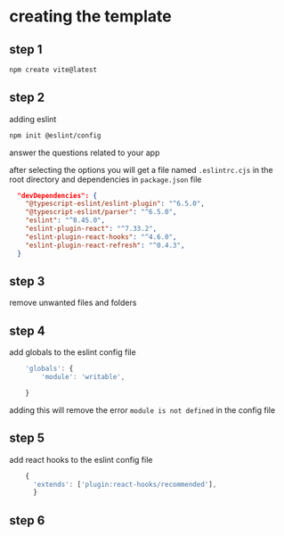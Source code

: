 # creating the template
## step 1

```bash
npm create vite@latest
```
## step 2
adding eslint
```bash
npm init @eslint/config
```
answer the questions related to your app

after selecting the options you will get a file named `.eslintrc.cjs` in the root directory
and dependencies in `package.json` file
```json
  "devDependencies": {
    "@typescript-eslint/eslint-plugin": "^6.5.0",
    "@typescript-eslint/parser": "^6.5.0",
    "eslint": "^8.45.0",
    "eslint-plugin-react": "^7.33.2",
    "eslint-plugin-react-hooks": "^4.6.0",
    "eslint-plugin-react-refresh": "^0.4.3",
  }
```
## step 3

remove unwanted files and folders

## step 4

add globals to the eslint config file
```js
	'globals': {
		'module': 'writable',

	}
```
adding this will remove the error `module is not defined` in the config file

## step 5

add react hooks to the eslint config file
```js
   	{
      'extends': ['plugin:react-hooks/recommended'],
      }
```

## step 6
